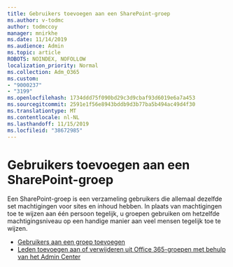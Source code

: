 ```yaml
---
title: Gebruikers toevoegen aan een SharePoint-groep
ms.author: v-todmc
author: todmccoy
manager: mnirkhe
ms.date: 11/14/2019
ms.audience: Admin
ms.topic: article
ROBOTS: NOINDEX, NOFOLLOW
localization_priority: Normal
ms.collection: Adm_O365
ms.custom:
- "9000237"
- "3199"
ms.openlocfilehash: 1734ddd75f090bd29c3d9cbaf93d6019e6a7a453
ms.sourcegitcommit: 2591e1f56e8943bddb9d3b77ba5b494ac49d4f30
ms.translationtype: MT
ms.contentlocale: nl-NL
ms.lasthandoff: 11/15/2019
ms.locfileid: "38672985"
---
```

# <a name="add-users-to-a-sharepoint-group"></a>Gebruikers toevoegen aan een SharePoint-groep

Een SharePoint-groep is een verzameling gebruikers die allemaal dezelfde set machtigingen voor sites en inhoud hebben. In plaats van machtigingen toe te wijzen aan één persoon tegelijk, u groepen gebruiken om hetzelfde machtigingsniveau op een handige manier aan veel mensen tegelijk toe te wijzen.

- [Gebruikers aan een groep toevoegen](https://docs.microsoft.com/sharepoint/customize-sharepoint-site-permissions#add-users-to-a-group)
- [Leden toevoegen aan of verwijderen uit Office 365-groepen met behulp van het Admin Center](https://docs.microsoft.com/office365/admin/create-groups/add-or-remove-members-from-groups?view=o365-worldwide)